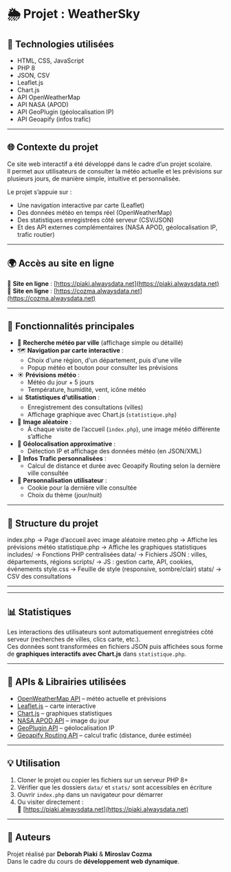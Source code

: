 # 🌦️ Projet : WeatherSky

## 🚀 Technologies utilisées

- HTML, CSS, JavaScript  
- PHP 8  
- JSON, CSV  
- Leaflet.js  
- Chart.js  
- API OpenWeatherMap  
- API NASA (APOD)  
- API GeoPlugin (géolocalisation IP)  
- API Geoapify (infos trafic)

---

## 🌐 Contexte du projet

Ce site web interactif a été développé dans le cadre d’un projet scolaire.  
Il permet aux utilisateurs de consulter la météo actuelle et les prévisions sur plusieurs jours, de manière simple, intuitive et personnalisée.

Le projet s’appuie sur :
- Une navigation interactive par carte (Leaflet)
- Des données météo en temps réel (OpenWeatherMap)
- Des statistiques enregistrées côté serveur (CSV/JSON)
- Et des API externes complémentaires (NASA APOD, géolocalisation IP, trafic routier)

---

## 🌍 Accès au site en ligne

🔗 **Site en ligne** : [https://piaki.alwaysdata.net](https://piaki.alwaysdata.net)  
🔗 **Site en ligne** : [https://cozma.alwaysdata.net](https://cozma.alwaysdata.net)

---

## 🧠 Fonctionnalités principales

- 🔎 **Recherche météo par ville** (affichage simple ou détaillé)
- 🗺️ **Navigation par carte interactive** :
  - Choix d'une région, d'un département, puis d'une ville
  - Popup météo et bouton pour consulter les prévisions
- ☀️ **Prévisions météo** :
  - Météo du jour + 5 jours
  - Température, humidité, vent, icône météo
- 📊 **Statistiques d’utilisation** :
  - Enregistrement des consultations (villes)
  - Affichage graphique avec Chart.js (`statistique.php`)
- 📸 **Image aléatoire** :
  - À chaque visite de l’accueil (`index.php`), une image météo différente s’affiche
- 🧭 **Géolocalisation approximative** :
  - Détection IP et affichage des données météo (en JSON/XML)
- 🚗 **Infos Trafic personnalisées** :
  - Calcul de distance et durée avec Geoapify Routing selon la dernière ville consultée
- 🍪 **Personnalisation utilisateur** :
  - Cookie pour la dernière ville consultée
  - Choix du thème (jour/nuit)

---

## 📁 Structure du projet

index.php             → Page d’accueil avec image aléatoire
meteo.php             → Affiche les prévisions météo
statistique.php       → Affiche les graphiques statistiques
includes/             → Fonctions PHP centralisées
data/                 → Fichiers JSON : villes, départements, régions
scripts/              → JS : gestion carte, API, cookies, événements
style.css             → Feuille de style (responsive, sombre/clair)
stats/                → CSV des consultations

---


---

## 📊 Statistiques

Les interactions des utilisateurs sont automatiquement enregistrées côté serveur (recherches de villes, clics carte, etc.).  
Ces données sont transformées en fichiers JSON puis affichées sous forme de **graphiques interactifs avec Chart.js** dans `statistique.php`.

---

## 🔌 APIs & Librairies utilisées

- [OpenWeatherMap API](https://openweathermap.org/) – météo actuelle et prévisions  
- [Leaflet.js](https://leafletjs.com/) – carte interactive  
- [Chart.js](https://www.chartjs.org/) – graphiques statistiques  
- [NASA APOD API](https://api.nasa.gov/) – image du jour  
- [GeoPlugin API](https://www.geoplugin.com/) – géolocalisation IP  
- [Geoapify Routing API](https://www.geoapify.com/routing-api) – calcul trafic (distance, durée estimée)

---

## 💡 Utilisation

1. Cloner le projet ou copier les fichiers sur un serveur PHP 8+  
2. Vérifier que les dossiers `data/` et `stats/` sont accessibles en écriture  
3. Ouvrir `index.php` dans un navigateur pour démarrer  
4. Ou visiter directement :  
   🔗 [https://piaki.alwaysdata.net](https://piaki.alwaysdata.net)

---

## 👥 Auteurs

Projet réalisé par **Deborah Piaki** & **Miroslav Cozma**  
Dans le cadre du cours de **développement web dynamique**.

